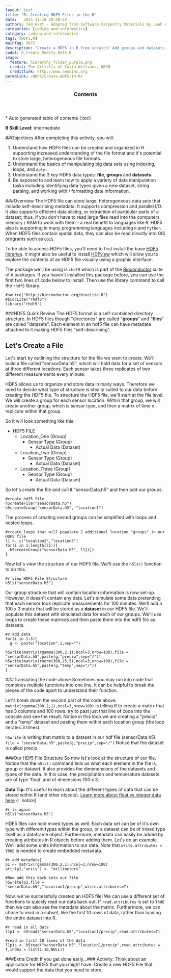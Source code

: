 ```yaml
---
layout: post
title: "R: Creating HDF5 Files in the R"
date:   2014-11-18 20:49:52
authors: Ted Hart - Adapted from Software Carpentry Materials by Leah A. Wasser
categories: [coding-and-informatics]
category: coding-and-informatics
tags: [HDF5,R]
mainTag: HDF5
description: "Create a HDF5 in R from scratch! Add groups and datasets. View the files in the HDFviewer."
code1: R_Create_Modify_Hdf5.R
image:
  feature: hierarchy_folder_purple.png
  credit: The Artistry of Colin Williams, NEON
  creditlink: http://www.neoninc.org
permalink: /HDF5/Create-HDF5-In-R/
---
```


<section id="table-of-contents" class="toc">
  <header>
    <h3 >Contents</h3>
  </header>
<div id="drawer" markdown="1">
*  Auto generated table of contents
{:toc}
</div>
</section><!-- /#table-of-contents -->

**R Skill Level:** intermediate

##Objectives
After completing this activity, you will:

1. Understand how HDF5 files can be created and organized in R supporting increased understanding of the file format and it's potential to store large, heterogeneous file formats. 
2. Understand the basics of manipulating big data sets using indexing, loops, and `dplyr`.
3. Understand the 3 key HDF5 data types: **file**, **groups** and **datasets**.
3. Be exposed to and learn how to apply a variety of data manipulation tasks including identifying data types given a new dataset, string parsing, and working with / formatting date information.

###Overview
The HDF5 file can store large, heterogeneous data sets that include self-describing metadata. It supports compression and parallel I/O. It also supports efficient data slicing, or extraction of particular parts of a dataset; thus, if you don't have to read large files   read into the computers memory / RAM to work with them - a real benefit to languages like `R`. HDF5 also is supporting in many programming languages including `R` and `Python`. When HDF5 files contain spatial data, they can also be read directly into GIS programs such as `QGiS`.  

To be able to access HDF5 files, you'll need to first install the base [HDF5 libraries](http://www.hdfgroup.org/HDF5/release/obtain5.html#obtain). It might also be useful to install [HDFview](http://www.hdfgroup.org/products/java/hdfview/) which will allow you to explore the contents of an HDF5 file visually using a graphic interface. 

The package we'll be using is `rhdf5` which is part of the [Bioconductor](http://www.bioconductor.org) suite of `R` packages. If you haven't installed this package before, you can use the first two lines of code below to install. Then use the library command to call the `rhdf5` library.

	#source("http://bioconductor.org/biocLite.R")
	#biocLite("rhdf5")
	library("rhdf5")

###HDF5 Quick Review
The HDF5 format is a self-contained directory structure. In HDF5 files though "directories" are called "**groups**" and "**files**" are called "datasets". Each element in an hdf5 file can have metadata attached to it making HDF5 files "self-describing".


## Let's Create a File

Let's start by outlining the structure for the file we want to create.  We'll build a file called "sensorData.h5", which will hold data for a set of sensors at three different locations. Each sensor takes three replicates of two different measurements every minute. 

HDF5 allows us to organize and store data in many ways. Therefore we need to decide what type of structure is ideally suited to our data before creating the HDF5 file. To structure the HDF5 file, we'll start at the file level. We will create a group for each sensor location. Within that group, we will create another group, which is sensor type, and then a matrix of time x replicate within that group.

So it will look something like this:

- HDF5 FILE 
	- Location_One (Group)
		- Sensor Type (Group)
			- Actual Data (Dataset)
	- Location_Two  (Group)
		- Sensor Type (Group)
			- Actual Data (Dataset)
	- Location_Three  (Group)
		- Sensor Type (Group)
			- Actual Data (Dataset)
   
So let's create the file and call it "sensorData.h5" and then add our groups. 

	#create hdf5 file
	h5createFile("sensorData.h5")
	h5createGroup("sensorData.h5", "location1")

The process of creating nested groups can be simplified with loops and nested loops.

	#create loops that will populate 2 additional location "groups" in our HDF5 file
	l1 <- c("location2","location3")
	for(i in 1:length(l1)){
  	  h5createGroup("sensorData.h5", l1[i])
	}

Now let's view the structure of our HDF5 file. We'll use the `h5ls()` function to do this.

	#r view HDF5 File Structure
	h5ls("sensorData.h5")

Our group structure that will contain location information is now set-up. However, it doesn't contain any data. Let's simulate some data pretending that each sensor took replicate measurements for 100 minutes. We'll add a 100 x 3 matrix that will be stored as a **dataset** in our HDF5 file. We'll populate this dataset with simulated data for each of our groups. We'll use loops to create these matrices and then paste them into the hdf5 file as datasets.

	#r add data
	for(i in 1:3){
      g <- paste("location",i,sep="")
  	
    h5write(matrix(rgamma(300,2,1),ncol=3,nrow=100),file = "sensorData.h5",paste(g,"precip",sep="/"))
    h5write(matrix(rnorm(300,25,5),ncol=3,nrow=100),file = "sensorData.h5",paste(g,"temp",sep="/"))
	}

###Translating the code above
Sometimes you may run into code that combines multiple functions into one line. It can be helpful to break the pieces of the code apart to understand their function. 

Let's break down the second part of the code above. `matrix(rgamma(300,2,1),ncol=3,nrow=100)` is telling R to create a matrix that has 3 columns and 100 rows. try to past just that line of code into the console and see the result. Notice in this loop we are creating a "precip" and a "temp" dataset and pasting them within each location group (the loop iterates 3 times).

`h5write`
is writing that matrix to a dataset in our hdf file (sensorData.h5). `file = "sensorData.h5",paste(g,"precip",sep="/")` Notice that the dataset is called precip. 

###Our HDf5 File Structure
So now let's look at the structure of our file.  Notice that the `h5ls()` command tells us what each element in the file is, group or dataset. It also provides the dimenensions of the datasets and types of the data. In this case, the  precipitation and temperature datasets are of type 'float' and of dimensions 100 x 3.


<i class="fa fa-star"></i> **Data Tip:** It's useful to learn about the different types of data that can be stored within R (and other objects). <a href="http://www.burns-stat.com/documents/tutorials/impatient-r/more-r-key-objects/more-r-numbers/#twonum" target="_blank">Learn more about float vs integer data here</a>
{: .notice}


	#r ls again
	h5ls("sensorData.h5")

HDF5 files can hold mixed types as well.  Each data set can be of it's own type with different types within the group, or a dataset can be of mixed type itself as a dataframe object.  Furthermore, metadata can easily be added by creating attributes in R objects before adding them.  Let's do an example. We'll add some units information to our data. Note that `write.attributes = TRUE` is needed to create embedded metadata.

	#r add metadata}
	p1 <- matrix(rgamma(300,2,1),ncol=3,nrow=100)
	attr(p1,"units") <- "millimeters"
	
	#Now add this back into our file
	h5write(p1,file = "sensorData.h5","location1/precip",write.attributes=T)


Now, we've successfully created an HDF5 file! We can use a different set of functions to quickly read our data back out. If `read.attributes` is set to `TRUE` then we can also see the metadata about the matrix. Furthermore, we can chose to read in a subset, like the first 10 rows of data, rather than loading the entire dataset into R.
 
	#r read in all data
	l1p1 <- h5read("sensorData.h5","location1/precip",read.attributes=T)

	#read in first 10 lines of the data
	l1p1s <- h5read("sensorData.h5","location1/precip",read.attributes = T,index = list(1:10,NULL))


###Extra Credit If you get done early...###
Activity: Think about an application for HDF5 that you might have. Create a new HDF5 File that would support the data that you need to store. 



